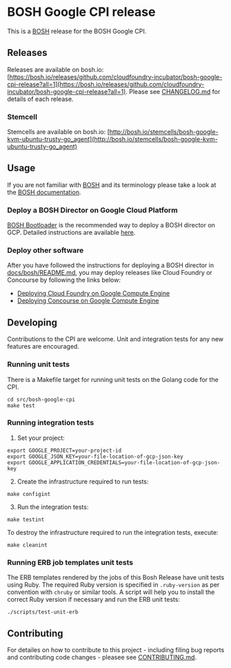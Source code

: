 # BOSH Google CPI release

This is a [BOSH](http://bosh.io/) release for the BOSH Google CPI.

## Releases
Releases are available on bosh.io: [https://bosh.io/releases/github.com/cloudfoundry-incubator/bosh-google-cpi-release?all=1](https://bosh.io/releases/github.com/cloudfoundry-incubator/bosh-google-cpi-release?all=1). Please see [CHANGELOG.md] for details of each release.

### Stemcell
Stemcells are available on bosh.io: [http://bosh.io/stemcells/bosh-google-kvm-ubuntu-trusty-go_agent](http://bosh.io/stemcells/bosh-google-kvm-ubuntu-trusty-go_agent)

## Usage
If you are not familiar with [BOSH](http://bosh.io/) and its terminology please take a look at the [BOSH documentation](http://bosh.io/docs).

### Deploy a BOSH Director on Google Cloud Platform
[BOSH Bootloader](https://github.com/cloudfoundry/bosh-bootloader) is the recommended way to deploy a BOSH director on GCP. Detailed instructions are available [here](https://github.com/cloudfoundry/bosh-bootloader/blob/master/docs/getting-started-gcp.md).

### Deploy other software
After you have followed the instructions for deploying a BOSH director in [docs/bosh/README.md](docs/bosh/README.md), you may deploy releases like Cloud Foundry or Concourse by following the links below:

* [Deploying Cloud Foundry on Google Compute Engine](https://github.com/cloudfoundry-incubator/bosh-google-cpi-release/blob/master/docs/cloudfoundry)
* [Deploying Concourse on Google Compute Engine](https://github.com/cloudfoundry-incubator/bosh-google-cpi-release/blob/master/docs/concourse)

## Developing
Contributions to the CPI are welcome. Unit and integration tests for any new features are encouraged.

### Running unit tests

There is a Makefile target for running unit tests on the Golang code for the
CPI.

```
cd src/bosh-google-cpi
make test
```

### Running integration tests
1. Set your project:

  ```
  export GOOGLE_PROJECT=your-project-id
  export GOOGLE_JSON_KEY=your-file-location-of-gcp-json-key
  export GOOGLE_APPLICATION_CREDENTIALS=your-file-location-of-gcp-json-key
  ```

2. Create the infrastructure required to run tests:

  ```
  make configint
  ```

3. Run the integration tests:

  ```
  make testint
  ```

To destroy the infrastructure required to run the integration tests, execute:

  ```
  make cleanint
  ```

### Running ERB job templates unit tests

The ERB templates rendered by the jobs of this Bosh Release have unit tests
using Ruby. The required Ruby version is specified in `.ruby-version` as per
convention with `chruby` or similar tools. A script will help you to install
the correct Ruby version if necessary and run the ERB unit tests:

```
./scripts/test-unit-erb
```

## Contributing
For detailes on how to contribute to this project - including filing bug reports and contributing code changes - pleasee see [CONTRIBUTING.md].

[CHANGELOG.md]: CHANGELOG.md
[CONTRIBUTING.md]: CONTRIBUTING.md
